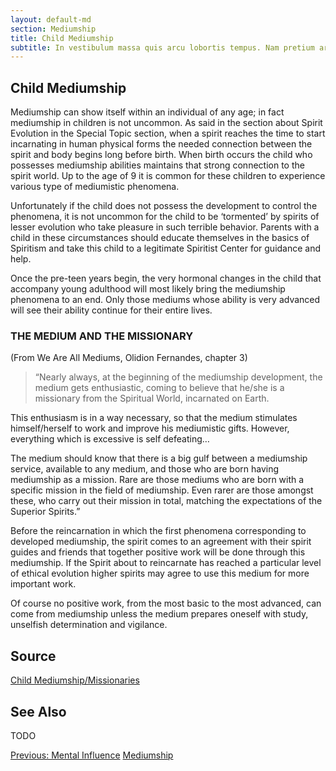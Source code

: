 ```yaml
---
layout: default-md
section: Mediumship
title: Child Mediumship
subtitle: In vestibulum massa quis arcu lobortis tempus. Nam pretium arcu in odio vulputate luctus.
---
```


## Child Mediumship

Mediumship can show itself within an individual of any age; in fact mediumship in children is not uncommon. As said in the section about Spirit Evolution in the Special Topic section, when a spirit reaches the time to start incarnating in human physical forms the needed connection between the spirit and body begins long before birth. When birth occurs the child who possesses mediumship abilities maintains that strong connection to the spirit world. Up to the age of 9 it is common for these children to experience various type of mediumistic phenomena.

Unfortunately if the child does not possess the development to control the phenomena, it is not uncommon for the child to be ‘tormented’ by spirits of lesser evolution who take pleasure in such terrible behavior. Parents with a child in these circumstances should educate themselves in the basics of Spiritism and take this child to a legitimate Spiritist Center for guidance and help.

Once the pre-teen years begin, the very hormonal changes in the child that accompany young adulthood will most likely bring the mediumship phenomena to an end. Only those mediums whose ability is very advanced will see their ability continue for their entire lives.

### THE MEDIUM AND THE MISSIONARY
(From We Are All Mediums, Olidion Fernandes, chapter 3)

> “Nearly always, at the beginning of the mediumship development, the medium gets enthusiastic, coming to believe that he/she is a missionary from the Spiritual World, incarnated on Earth.

This enthusiasm is in a way necessary, so that the medium stimulates himself/herself to work and improve his mediumistic gifts. However, everything which is excessive is self defeating…

The medium should know that there is a big gulf between a mediumship service, available to any medium, and those who are born having mediumship as a mission. Rare are those mediums who are born with a specific mission in the field of mediumship. Even rarer are those amongst these, who carry out their mission in total, matching the expectations of the Superior Spirits.”

Before the reincarnation in which the first phenomena corresponding to developed mediumship, the spirit comes to an agreement with their spirit guides and friends that together positive work will be done through this mediumship. If the Spirit about to reincarnate has reached a particular level of ethical evolution higher spirits may agree to use this medium for more important work.

Of course no positive work, from the most basic to the most advanced, can come from mediumship unless the medium prepares oneself with study, unselfish determination and vigilance.



## Source
[Child Mediumship/Missionaries](http://www.sgny.org/spiritism-guide/mediumship/child-mediums/)

## See Also
TODO


<a href="mental-influence" class="button">Previous: Mental Influence</a>
<a href="./" class="button special">Mediumship</a>
